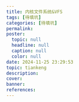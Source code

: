 ```yaml
---
title: 内核文件系统&VFS
tags: [待填坑]
categories: [待填坑]
permalink: 
poster:
  topic: null
  headline: null
  caption: null
  color: null
date: 2024-11-25 23:29:53
topic: tiankeng
description:
cover:
banner:
references:
---
```

